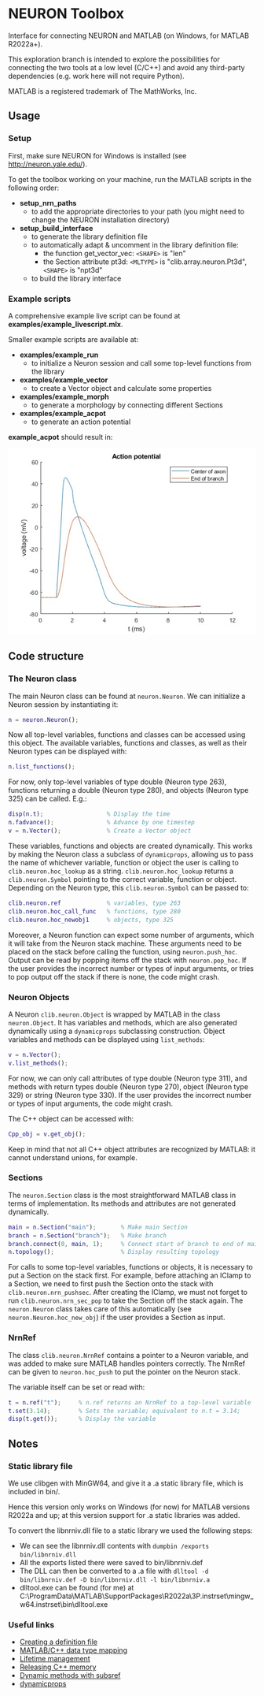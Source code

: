 # NEURON Toolbox

Interface for connecting NEURON and MATLAB (on Windows, for MATLAB R2022a+).

This exploration branch is intended to explore the possibilities for 
connecting the two tools at a low level (C/C++) and avoid any third-party 
dependencies (e.g. work here will not require Python).

MATLAB is a registered trademark of The MathWorks, Inc. 

## Usage

### Setup

First, make sure NEURON for Windows is installed (see http://neuron.yale.edu/).

To get the toolbox working on your machine, run the MATLAB scripts in the following order:
- **setup_nrn_paths** 
    - to add the appropriate directories to your path (you might need to
      change the NEURON installation directory)
- **setup_build_interface**
    - to generate the library definition file
    - to automatically adapt & uncomment in the library definition file:
        - the function get_vector_vec: `<SHAPE>` is "len"
        - the Section attribute pt3d: `<MLTYPE>` is "clib.array.neuron.Pt3d", `<SHAPE>` is "npt3d"
    - to build the library interface

### Example scripts

A comprehensive example live script can be found at **examples/example_livescript.mlx**.

Smaller example scripts are available at:
- **examples/example_run** 
    - to initialize a Neuron session and call some top-level functions from the library
- **examples/example_vector** 
    - to create a Vector object and calculate some properties
- **examples/example_morph** 
    - to generate a morphology by connecting different Sections
- **examples/example_acpot** 
    - to generate an action potential

**example_acpot** should result in:

![Action potential](doc/acpot.jpg)

## Code structure

### The Neuron class

The main Neuron class can be found at `neuron.Neuron`. We can
initialize a Neuron session by instantiating it:

```matlab
n = neuron.Neuron();
```

Now all top-level variables, functions and classes can be accessed
using this object. The available variables, functions and classes, as 
well as their Neuron types can be displayed with:

```matlab
n.list_functions();
```

For now, only top-level variables of type double (Neuron type 263), 
functions returning a double (Neuron type 280), and objects 
(Neuron type 325) can be called. E.g.:

```matlab
disp(n.t);                  % Display the time
n.fadvance();               % Advance by one timestep
v = n.Vector();             % Create a Vector object
```

These variables, functions and objects are created dynamically. This works 
by making the Neuron class a subclass of `dynamicprops`, allowing us to
pass the name of whichever variable, function or object the user is calling to 
`clib.neuron.hoc_lookup` as a string. `clib.neuron.hoc_lookup` returns a 
`clib.neuron.Symbol` pointing to the correct variable, function or object. 
Depending on the Neuron type, this `clib.neuron.Symbol` can be passed to:

```matlab
clib.neuron.ref             % variables, type 263
clib.neuron.hoc_call_func   % functions, type 280
clib.neuron.hoc_newobj1     % objects, type 325
```

Moreover, a Neuron function can expect some number of arguments,
which it will take from the Neuron stack machine. These arguments
need to be placed on the stack before calling the function, using
`neuron.push_hoc`. Output can be read by popping items off the stack
with `neuron.pop_hoc`. If the user provides
the incorrect number or types of input arguments, or tries to pop
output off the stack if there is none, the code might crash.

### Neuron Objects

A Neuron `clib.neuron.Object` is wrapped by MATLAB in the class 
`neuron.Object`. It has variables and methods, which are also 
generated dynamically using a `dynamicprops` subclassing construction.
Object variables and methods can be displayed using `list_methods`:

```matlab
v = n.Vector();
v.list_methods();
```

For now, we can only call attributes of type double (Neuron type 311), 
and methods with return types double (Neuron type 270), object 
(Neuron type 329) or string (Neuron type 330). If the user provides
the incorrect number or types of input arguments, the code might crash.

The C++ object can be accessed with:

```matlab
Cpp_obj = v.get_obj();
```

Keep in mind that not all C++ object attributes are recognized by
MATLAB: it cannot understand unions, for example.

### Sections

The `neuron.Section` class is the most straightforward MATLAB class in 
terms of implementation. Its methods and attributes are not generated 
dynamically.

```matlab
main = n.Section("main");       % Make main Section
branch = n.Section("branch");   % Make branch
branch.connect(0, main, 1);     % Connect start of branch to end of main
n.topology();                   % Display resulting topology
```

For calls to some top-level variables, functions or objects, it is
necessary to put a Section on the stack first. For example,
before attaching an IClamp to a Section, we need to first push the 
Section onto the stack with `clib.neuron.nrn_pushsec`. 
After creating the IClamp, we must not forget to run 
`clib.neuron.nrn_sec_pop` to take the Section off the stack again.
The `neuron.Neuron` class takes care of this automatically
(see `neuron.Neuron.hoc_new_obj`) if the user provides a Section
as input.

### NrnRef

The class `clib.neuron.NrnRef` contains a pointer to a Neuron variable, 
and was added to make sure MATLAB handles pointers correctly. 
The NrnRef can be given to `neuron.hoc_push` to put the pointer
on the Neuron stack.

The variable itself can be set or read with:

```matlab
t = n.ref("t");     % n.ref returns an NrnRef to a top-level variable
t.set(3.14);        % Sets the variable; equivalent to n.t = 3.14;
disp(t.get());      % Display the variable
```

## Notes

### Static library file

We use clibgen with MinGW64, and give it a .a static library file, 
which is included in bin/.

Hence this version only works on Windows (for now) for MATLAB versions 
R2022a and up; at this version support for .a static libraries was added. 

To convert the libnrniv.dll file to a static library we used the following
steps:
- We can see the libnrniv.dll contents with `dumpbin /exports bin/libnrniv.dll`
- All the exports listed there were saved to bin/libnrniv.def
- The DLL can then be converted to a .a file with `dlltool -d bin/libnrniv.def -D bin/libnrniv.dll -l bin/libnrniv.a`
- dlltool.exe can be found (for me) at C:\ProgramData\MATLAB\SupportPackages\R2022a\3P.instrset\mingw_w64.instrset\bin\dlltool.exe

### Useful links

- [Creating a definition file](https://nl.mathworks.com/help/matlab/ref/clibgen.generatelibrarydefinition.html)
- [MATLAB/C++ data type mapping](https://nl.mathworks.com/help/matlab/matlab_external/matlab-to-c-data-type-mapping.html)
- [Lifetime management](https://nl.mathworks.com/help/matlab/matlab_external/memory-management-for-c-objects-in-matlab.html)
- [Releasing C++ memory](https://nl.mathworks.com/help/matlab/ref/clibrelease.html?s_tid=doc_ta)
- [Dynamic methods with subsref](https://nl.mathworks.com/matlabcentral/answers/59026-is-it-possible-to-dynamically-add-methods-to-an-object-or-to-build-a-generic-method-that-catches-a)
- [dynamicprops](https://nl.mathworks.com/help/matlab/ref/dynamicprops-class.html)